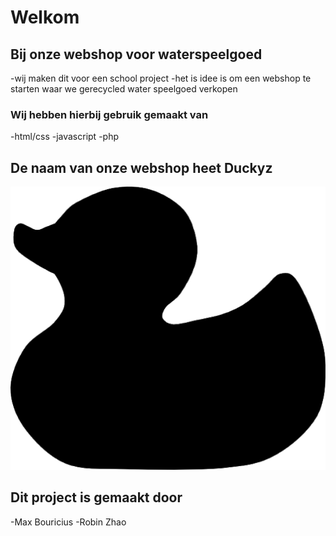 # Welkom 

## Bij onze webshop voor waterspeelgoed

-wij maken dit voor een school project
-het is idee is om een webshop te starten waar we gerecycled water speelgoed verkopen

### Wij hebben hierbij gebruik gemaakt van
-html/css
-javascript
-php

## De naam van onze webshop heet Duckyz

![](website/foto/logo.png)

## Dit project is gemaakt door 
-Max Bouricius
-Robin Zhao
